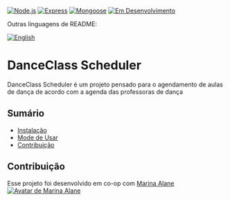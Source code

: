 [![Node.js](https://img.shields.io/badge/Node.js-43853D?style=for-the-badge&logo=node.js&logoColor=white)](https://nodejs.org/)
[![Express](https://img.shields.io/badge/Express-000000?style=for-the-badge&logo=express&logoColor=white)](https://expressjs.com/)
[![Mongoose](https://img.shields.io/badge/Mongoose-880000?style=for-the-badge&logo=mongoose&logoColor=white)](https://mongoosejs.com/)
[![Em Desenvolvimento](https://img.shields.io/badge/Status-Em%20Desenvolvimento-yellow.svg?style=for-the-badge)](https://github.com/kdalves/schedule)

Outras linguagens de README:

[![English](https://img.shields.io/badge/English-%231DA1F2.svg?style=for-the-badge&logo=none)](README.md)

# DanceClass Scheduler

DanceClass Scheduler é um projeto pensado para o agendamento de aulas de dança de acordo com a agenda das professoras de dança

## Sumário
- [Instalação](#Instalação)
- [Mode de Usar](#Modo-de-usar)
- [Contribuição](#Contribuição)

## Contribuição
 Esse projeto foi desenvolvido em co-op com [Marina Alane](https://github.com/MarinaAlane)  [![Avatar de Marina Alane](https://avatars.githubusercontent.com/u/70583230?size=50&v=4)](https://github.com/MarinaAlane)